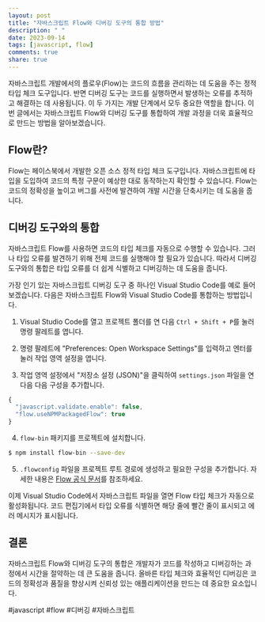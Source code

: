 ```yaml
---
layout: post
title: "자바스크립트 Flow와 디버깅 도구의 통합 방법"
description: " "
date: 2023-09-14
tags: [javascript, flow]
comments: true
share: true
---
```


자바스크립트 개발에서의 플로우(Flow)는 코드의 흐름을 관리하는 데 도움을 주는 정적 타입 체크 도구입니다. 반면 디버깅 도구는 코드를 실행하면서 발생하는 오류를 추적하고 해결하는 데 사용됩니다. 이 두 가지는 개발 단계에서 모두 중요한 역할을 합니다. 이번 글에서는 자바스크립트 Flow와 디버깅 도구를 통합하여 개발 과정을 더욱 효율적으로 만드는 방법을 알아보겠습니다.

## Flow란?

Flow는 페이스북에서 개발한 오픈 소스 정적 타입 체크 도구입니다. 자바스크립트에 타입을 도입하여 코드의 특정 구문이 예상한 대로 동작하는지 확인할 수 있습니다. Flow는 코드의 정확성을 높이고 버그를 사전에 발견하여 개발 시간을 단축시키는 데 도움을 줍니다.

## 디버깅 도구와의 통합

자바스크립트 Flow를 사용하면 코드의 타입 체크를 자동으로 수행할 수 있습니다. 그러나 타입 오류를 발견하기 위해 전체 코드를 실행해야 할 필요가 있습니다. 따라서 디버깅 도구와의 통합은 타입 오류를 더 쉽게 식별하고 디버깅하는 데 도움을 줍니다.

가장 인기 있는 자바스크립트 디버깅 도구 중 하나인 Visual Studio Code를 예로 들어보겠습니다. 다음은 자바스크립트 Flow와 Visual Studio Code를 통합하는 방법입니다.

1. Visual Studio Code를 열고 프로젝트 폴더를 연 다음 `Ctrl + Shift + P`를 눌러 명령 팔레트를 엽니다.

2. 명령 팔레트에 "Preferences: Open Workspace Settings"를 입력하고 엔터를 눌러 작업 영역 설정을 엽니다.

3. 작업 영역 설정에서 "저장소 설정 (JSON)"을 클릭하여 `settings.json` 파일을 연 다음 다음 구성을 추가합니다.

```javascript
{
  "javascript.validate.enable": false,
  "flow.useNPMPackagedFlow": true
}
```

4. `flow-bin` 패키지를 프로젝트에 설치합니다.

```bash
$ npm install flow-bin --save-dev
```

5. `.flowconfig` 파일을 프로젝트 루트 경로에 생성하고 필요한 구성을 추가합니다. 자세한 내용은 [Flow 공식 문서](https://flow.org/en/docs/config/)를 참조하세요.

이제 Visual Studio Code에서 자바스크립트 파일을 열면 Flow 타입 체크가 자동으로 활성화됩니다. 코드 편집기에서 타입 오류를 식별하면 해당 줄에 빨간 줄이 표시되고 에러 메시지가 표시됩니다.

## 결론

자바스크립트 Flow와 디버깅 도구의 통합은 개발자가 코드를 작성하고 디버깅하는 과정에서 시간을 절약하는 데 큰 도움을 줍니다. 올바른 타입 체크와 효율적인 디버깅은 코드의 정확성과 품질을 향상시켜 신뢰성 있는 애플리케이션을 만드는 데 중요한 요소입니다.

#javascript #flow #디버깅 #자바스크립트